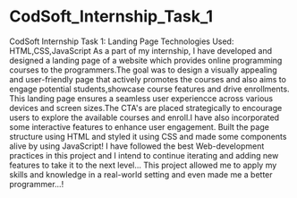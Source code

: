 # CodSoft_Internship_Task_1
CodSoft Internship Task 1: Landing Page 
Technologies Used: HTML,CSS,JavaScript
As a part of my internship, I have developed and designed a landing page of a website which provides online programming courses to the programmers.The goal was to design a visually appealing and user-friendly page that actively promotes the courses and also aims to engage potential students,showcase course features and drive enrollments.
This landing page ensures a seamless user experiencce across various devices and screen sizes.The CTA's are placed strategically to encourage users to explore the available courses and enroll.I have also incorporated some interactive features to enhance user engagement.
Built the page structure using HTML and styled it using CSS and made some components alive by using JavaScript! I have followed the best Web-development practices in this project and I intend to continue iterating and adding new features to take it to the next level...
This project allowed me to apply my skills and knowledge in a real-world setting and even made me a better programmer...!
